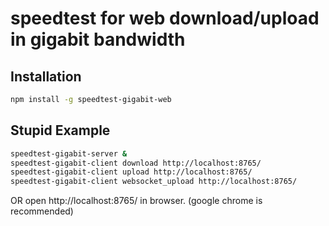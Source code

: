 # speedtest for web download/upload in gigabit bandwidth

## Installation

```sh
npm install -g speedtest-gigabit-web
```

## Stupid Example

```sh
speedtest-gigabit-server &
speedtest-gigabit-client download http://localhost:8765/
speedtest-gigabit-client upload http://localhost:8765/
speedtest-gigabit-client websocket_upload http://localhost:8765/
```

OR open http://localhost:8765/ in browser. (google chrome is recommended)
